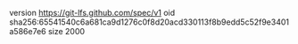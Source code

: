 version https://git-lfs.github.com/spec/v1
oid sha256:65541540c6a681ca9d1276c0f8d20acd330113f8b9edd5c52f9e3401a586e7e6
size 2000
